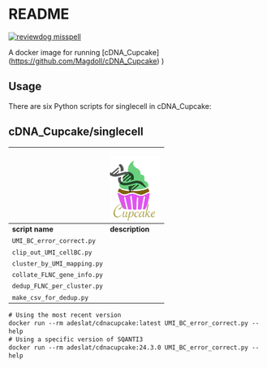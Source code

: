 
# README
[![reviewdog misspell](https://github.com/adeslatt/cDNA-cupcake-docker/actions/workflows/catch_typos.yml/badge.svg)](https://github.com/adeslatt/cDNA-cupcake-docker/actions/workflows/catch_typos.yml)

A docker image for running [cDNA_Cupcake] (https://github.com/Magdoll/cDNA_Cupcake)
)

## Usage

There are six Python scripts for singlecell in cDNA_Cupcake:

## cDNA_Cupcake/singlecell
|   | <p align="center"><img src="https://github.com/Magdoll/images_public/blob/master/logos/Cupcake_logo.png" width="100" align="right"></p> |
|--|--|
| **script name** | **description** |
| `UMI_BC_error_correct.py` | |
| `clip_out_UMI_cellBC.py` | |
| `cluster_by_UMI_mapping.py` | |
| `collate_FLNC_gene_info.py`| |
| `dedup_FLNC_per_cluster.py`| |
| `make_csv_for_dedup.py`| |


```
# Using the most recent version
docker run --rm adeslat/cdnacupcake:latest UMI_BC_error_correct.py --help
# Using a specific version of SQANTI3
docker run --rm adeslat/cdnacupcake:24.3.0 UMI_BC_error_correct.py --help
```

